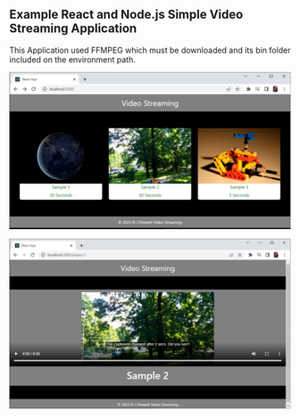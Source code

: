 ## Example React and Node.js Simple Video Streaming Application

This Application used FFMPEG which must be downloaded and its bin folder included on the environment path.


![image](HomeScreen.jpg)

![image](PlayerScreen.jpg)
